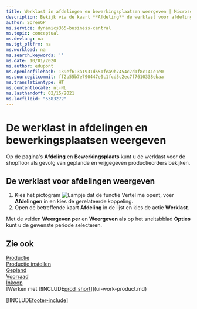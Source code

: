 ```yaml
---
title: Werklast in afdelingen en bewerkingsplaatsen weergeven | Microsoft Docs
description: Bekijk via de kaart **Afdeling** de werklast voor afdelingen als gevolg van vrijgegeven productieorders.
author: SorenGP
ms.service: dynamics365-business-central
ms.topic: conceptual
ms.devlang: na
ms.tgt_pltfrm: na
ms.workload: na
ms.search.keywords: ''
ms.date: 10/01/2020
ms.author: edupont
ms.openlocfilehash: 139ef613a1931d551fea9b7454c7d1f8c141e1e0
ms.sourcegitcommit: ff2b55b7e790447e0c1fcd5c2ec7f7610338ebaa
ms.translationtype: HT
ms.contentlocale: nl-NL
ms.lasthandoff: 02/15/2021
ms.locfileid: "5383272"
---
```

# <a name="view-load-on-work-and-machine-centers"></a>De werklast in afdelingen en bewerkingsplaatsen weergeven
Op de pagina's **Afdeling** en **Bewerkingsplaats** kunt u de werklast voor de shopfloor als gevolg van geplande en vrijgegeven productieorders bekijken.    

## <a name="to-view-the-load-on-work-centers"></a>De werklast voor afdelingen weergeven  
1.  Kies het pictogram ![Lampje dat de functie Vertel me opent](media/ui-search/search_small.png "Vertel me wat u wilt doen"), voer **Afdelingen** in en kies de gerelateerde koppeling.  
2.  Open de betreffende kaart **Afdeling** in de lijst en kies de actie **Werklast**.  

Met de velden **Weergeven per** en **Weergeven als** op het sneltabblad **Opties** kunt u de gewenste periode selecteren.  

## <a name="see-also"></a>Zie ook  
[Productie](production-manage-manufacturing.md)    
[Productie instellen](production-configure-production-processes.md)  
[Gepland](production-planning.md)      
[Voorraad](inventory-manage-inventory.md)  
[Inkoop](purchasing-manage-purchasing.md)  
[Werken met [!INCLUDE[prod_short](includes/prod_short.md)]](ui-work-product.md)


[!INCLUDE[footer-include](includes/footer-banner.md)]